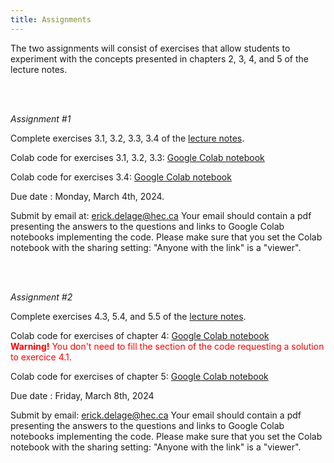 ```yaml
---
title: Assignments
---
```


The two assignments will consist of exercises that allow students to experiment with the concepts presented in chapters 2, 3, 4, and 5 of the lecture notes.  

<br/><br/>

_Assignment #1_

Complete exercises 3.1, 3.2, 3.3, 3.4 of the [lecture notes](./LectureNotes_v15.pdf).

Colab code for exercises 3.1, 3.2, 3.3: [Google Colab notebook](https://colab.research.google.com/drive/1K5dHuN0ipbDBDpbLiHZOEzGw0-Q5e-C4?usp=sharing)

Colab code for exercises 3.4: [Google Colab notebook](https://colab.research.google.com/drive/1_MWEmTvNp0c16pYJJffblFE-Yq-PPxSB?usp=drive_link)

Due date : Monday, March 4th, 2024.  

Submit by email at: [erick.delage@hec.ca](mailto:erick.delage@hec.ca?subject=Solutions_assignment_1)
Your email should contain a pdf presenting the answers to the questions and links to Google Colab notebooks implementing the code. Please make sure that you set the Colab notebook with the sharing setting: "Anyone with the link" is a "viewer".

<br/><br/>

_Assignment #2_

Complete exercises 4.3, 5.4, and 5.5 of the [lecture notes](./LectureNotes_v15.pdf).

Colab code for exercises of chapter 4: [Google Colab notebook](https://colab.research.google.com/drive/1rJuWRgkd96i9nY9MwRMtahg_qDU-dBTm?usp=sharing)  
<span style="color:red">**Warning!** You don't need to fill the section of the code requesting a solution to exercice 4.1.</span>

Colab code for exercises of chapter 5: [Google Colab notebook](https://colab.research.google.com/drive/1254-xKF8dJ44aoSHAcBkPx5QpuEGYJDn?usp=sharing)

Due date : Friday, March 8th, 2024  

Submit by email: [erick.delage@hec.ca](mailto:erick.delage@hec.ca?subject=Solutions_assignment_2)
Your email should contain a pdf presenting the answers to the questions and links to Google Colab notebooks implementing the code. Please make sure that you set the Colab notebook with the sharing setting: "Anyone with the link" is a "viewer".

